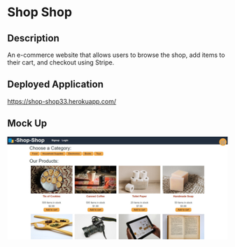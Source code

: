 # Shop Shop
## Description
An e-commerce website that allows users to browse the shop, add items to their cart, and checkout using Stripe.

## Deployed Application
https://shop-shop33.herokuapp.com/

## Mock Up
![mockup of shop shop](assets/images/mockup-shopshop.jpg)
